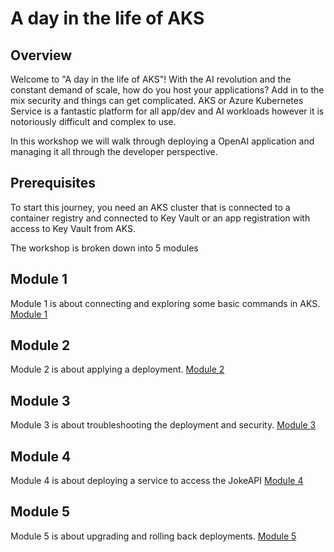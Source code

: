 # A day in the life of AKS
## Overview
Welcome to "A day in the life of AKS"! With the AI revolution and the constant demand of scale, how do you host your applications? Add in to the mix security and things can get complicated. AKS or Azure Kubernetes Service is a fantastic platform for all app/dev and AI workloads however it is notoriously difficult and complex to use.

In this workshop we will walk through deploying a OpenAI  application and managing it all through the developer perspective. 

## Prerequisites
To start this journey, you need an AKS cluster that is connected to a container registry and connected to Key Vault or an app registration with access to Key Vault from AKS. 

The workshop is broken down into 5 modules

## Module 1
Module 1 is about connecting and exploring some basic commands in AKS.
[Module 1](/Module1/README.md)

## Module 2
Module 2 is about applying a deployment.
[Module 2](/Module2/README.md)

## Module 3
Module 3 is about troubleshooting the deployment and security.
[Module 3](/Module3/README.md)

## Module 4
Module 4 is about deploying a service to access the JokeAPI
[Module 4](/Module4/README.md)

## Module 5
Module 5 is about upgrading and rolling back deployments.
[Module 5](/Module5/README.md)